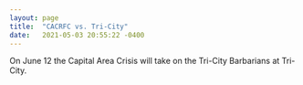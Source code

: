 ```yaml
---
layout: page
title:  "CACRFC vs. Tri-City"
date:   2021-05-03 20:55:22 -0400
---
```


  <p>On June 12 the Capital Area Crisis will take on the Tri-City Barbarians at Tri-City.</p>


